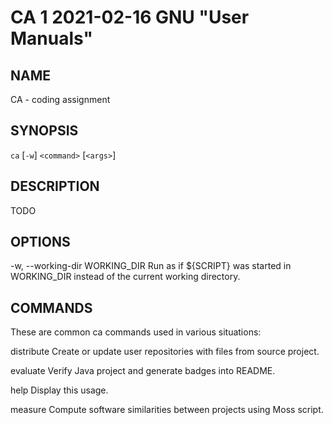 # CA 1 2021-02-16 GNU "User Manuals"

## NAME

CA - coding assignment

## SYNOPSIS

`ca` [`-w`] `<command>` [`<args>`]

## DESCRIPTION

TODO

## OPTIONS

-w, --working-dir WORKING_DIR
       Run as if ${SCRIPT} was started in WORKING_DIR instead of the current working directory.

## COMMANDS

These are common ca commands used in various situations:

distribute
       Create or update user repositories with files from source project.

evaluate
       Verify Java project and generate badges into README.

help
       Display this usage.

measure
       Compute software similarities between projects using Moss script.

## EXIT STATUS

1      Other error.

## EXAMPLES

TODO

## BUGS

TODO

## AUTHOR

George J. Pavelka <george@internetguru.io>

## SEE ALSO

`ca-distribute`(1), `ca-evaluate`(1), `ca-measure`(1)
